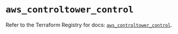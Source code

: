 # `aws_controltower_control`

Refer to the Terraform Registry for docs: [`aws_controltower_control`](https://registry.terraform.io/providers/hashicorp/aws/5.46.0/docs/resources/controltower_control).
